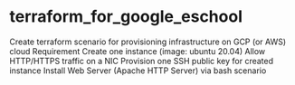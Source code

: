 # terraform_for_google_eschool


Create terraform scenario for provisioning infrastructure on GCP (or AWS) cloud Requirement Create one instance (image: ubuntu 20.04) Allow HTTP/HTTPS traffic on a NIC Provision one SSH public key for created instance Install Web Server (Apache HTTP Server) via bash scenario
